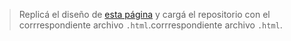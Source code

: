 > Replicá el diseño de [esta página](https://colorlib.com/etc/bforms/colorlib-booking-11/) y cargá el repositorio con el corrrespondiente archivo `.html`.corrrespondiente archivo `.html`.